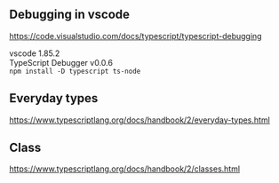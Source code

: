 
## Debugging in vscode

https://code.visualstudio.com/docs/typescript/typescript-debugging

vscode 1.85.2  
TypeScript Debugger v0.0.6  
`npm install -D typescript ts-node`  



## Everyday types

https://www.typescriptlang.org/docs/handbook/2/everyday-types.html

## Class

https://www.typescriptlang.org/docs/handbook/2/classes.html

